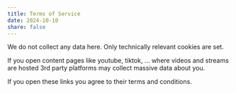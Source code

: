 ```yaml
---
title: Terms of Service
date: 2024-10-10
share: false
---
```


We do not collect any data here.
Only technically relevant cookies are set.

If you open content pages like youtube, tiktok, ... where videos and streams are hosted 3rd party platforms may collect massive data about you.

If you open these links you agree to their terms and conditions.


